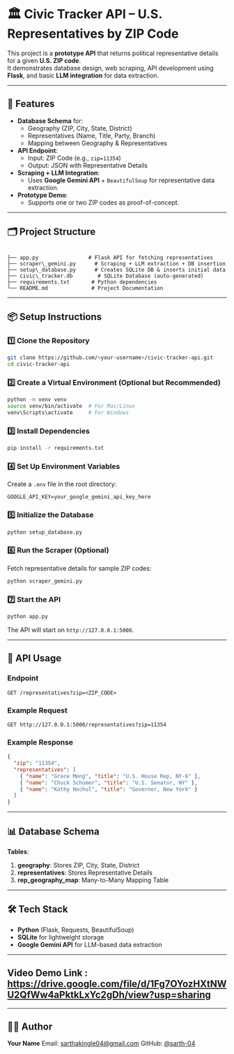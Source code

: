 


# 🏛️ Civic Tracker API – U.S. Representatives by ZIP Code

This project is a **prototype API** that returns political representative details for a given **U.S. ZIP code**.  
It demonstrates database design, web scraping, API development using **Flask**, and basic **LLM integration** for data extraction.

---

## 🚀 Features

- **Database Schema** for:
  - Geography (ZIP, City, State, District)
  - Representatives (Name, Title, Party, Branch)
  - Mapping between Geography & Representatives
- **API Endpoint**:
  - Input: ZIP Code (e.g., `zip=11354`)
  - Output: JSON with Representative Details
- **Scraping + LLM Integration**:
  - Uses **Google Gemini API** + `BeautifulSoup` for representative data extraction.
- **Prototype Demo**:
  - Supports one or two ZIP codes as proof-of-concept.

---

## 🗂️ Project Structure

```

├── app.py                # Flask API for fetching representatives
├── scraper\_gemini.py      # Scraping + LLM extraction + DB insertion
├── setup\_database.py      # Creates SQLite DB & inserts initial data
├── civic\_tracker.db        # SQLite Database (auto-generated)
├── requirements.txt       # Python dependencies
└── README.md              # Project Documentation

````

---

## 📦 Setup Instructions

### 1️⃣ Clone the Repository
```bash
git clone https://github.com/<your-username>/civic-tracker-api.git
cd civic-tracker-api
````

### 2️⃣ Create a Virtual Environment (Optional but Recommended)

```bash
python -m venv venv
source venv/bin/activate  # For Mac/Linux
venv\Scripts\activate     # For Windows
```

### 3️⃣ Install Dependencies

```bash
pip install -r requirements.txt
```

### 4️⃣ Set Up Environment Variables

Create a `.env` file in the root directory:

```env
GOOGLE_API_KEY=your_google_gemini_api_key_here
```

### 5️⃣ Initialize the Database

```bash
python setup_database.py
```

### 6️⃣ Run the Scraper (Optional)

Fetch representative details for sample ZIP codes:

```bash
python scraper_gemini.py
```

### 7️⃣ Start the API

```bash
python app.py
```

The API will start on `http://127.0.0.1:5000`.

---

## 🔗 API Usage

### Endpoint

```
GET /representatives?zip=<ZIP_CODE>
```

### Example Request

```
GET http://127.0.0.1:5000/representatives?zip=11354
```

### Example Response

```json
{
  "zip": "11354",
  "representatives": [
    { "name": "Grace Meng", "title": "U.S. House Rep, NY-6" },
    { "name": "Chuck Schumer", "title": "U.S. Senator, NY" },
    { "name": "Kathy Hochul", "title": "Governor, New York" }
  ]
}
```

---

## 📊 Database Schema

**Tables**:

1. **geography**: Stores ZIP, City, State, District
2. **representatives**: Stores Representative Details
3. **rep\_geography\_map**: Many-to-Many Mapping Table

---

## 🛠️ Tech Stack

* **Python** (Flask, Requests, BeautifulSoup)
* **SQLite** for lightweight storage
* **Google Gemini API** for LLM-based data extraction

---

## Video Demo Link : https://drive.google.com/file/d/1Fg7OYozHXtNWU2QfWw4aPktkLxYc2gDh/view?usp=sharing

---


## 👨‍💻 Author

**Your Name**
Email: [sarthakingle04@gmail.com](mailto:sarthakingle04@gmail.com)
GitHub: [@sarth-04](https://github.com/sarth-04)


